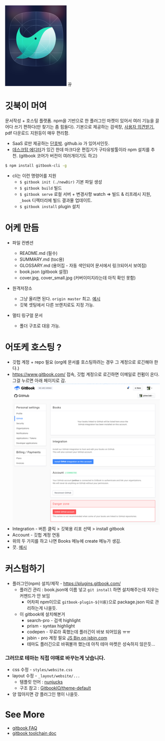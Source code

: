 ![img](cover_small.jpg) 뀨

# 깃북이 머여
문서작성 + 호스팅 플랫폼. npm을 기반으로 한 플러그인 마켓이 있어서 여러 기능을 끌어다 쓰기 편하다(만 찾기는 좀 힘들다). 기본으로 제공하는 검색창, [사용자 의견받기](https://www.gitbook.com/blog/features/discussions), pdf 다운로드 지원등이 매우 편리함. 
* SaaS 로만 제공하는 [단호박](https://help.gitbook.com/basics/can-i-run-gitbook-on-premise.html). github.io 가 있어서인듯.
* [데스크탑 에디터](https://www.gitbook.com/editor)가 있긴 한데 마크다운 편집기가 구타유발툴이라 npm 설치를 추천. (gitbook 코어가 버전이 여러개이기도 하고)
```bash
$ npm install gitbook-cli -g
```

* cli는 이런 명령어를 지원
    * `$ gitbook init (./newDir)` 기본 파일 생성
    * `$ gitbook build` 빌드
    * `$ gitbook serve` 로컬 서버 + 변경사항 watch => 빌드 & 리프레시 지원, `_book` 디렉터리에 빌드 결과물 업데이트.
    * `$ gitbook install` plugin 설치

# 어케 만듬
* 파일 컨벤션
    * README.md (필수)
    * SUMMARY.md (toc용)
    * GLOSSARY.md (용어집 - 자동 색인되어 문서에서 링크되어서 보여짐)
    * book.json (gitbook 설정)
    * cover.jpg, cover_small.jpg (커버이미지라는데 아직 확인 못함)

* 원격저장소
    * 그냥 올리면 된다. `origin master` 최고. [예시](https://github.com/junthus/test)
    * 깃북 셋팅에서 다른 브랜치로도 지정 가능.

* 멀티 링구얼 문서
    * 폴더 구조로 대응 가능.

# 어또케 호스팅 ?
* 깃헙 계정 + repo 필요 (org에 문서를 호스팅하려는 경우 그 계정으로 로긴해야 한다.)
* https://www.gitbook.com/ 접속, 깃헙 계정으로 로긴하면 이메일로 컨펌이 온다. 그걸 누르면 아래 페이지로 감.
![설정페이지](assets/img/gb_setting_github.png)
* Integration - 버튼 클릭 > 깃북용 리포 선택 > install gitbook
* Account - 깃헙 계정 연동
* 위의 두 가지를 하고 나면 Books 메뉴에 create 메뉴가 생김. 
* 끗. [예시](https://www.gitbook.com/book/juhee-bak/whale-ext/details)

# 커스텀하기
* 플러그인(npm) 설치/제작 - https://plugins.gitbook.com/
    * 플러긴 관리 : book.json에 이름 넣고 `git install` 하면 설치해주는데 지우는 커멘드가 안 보임
        * 어차피 npm이므로 `gitbook-plugin-${이름}`으로 package.json 따로 관리하는게 나을듯.
    * 이 gitbook에 설치해본거
        * search-pro - 검색 highlight
        * prism - syntax highlight
        * codepen - 무료라 혹했는데 플러긴이 바보 되어있음 ㅠㅠ
        * jsbin - pro 계정 필요
        <a class="jsbin-embed" href="https://jsbin.com/tayevipusi/embed?html,js,output">JS Bin on jsbin.com</a><script src="https://static.jsbin.com/js/embed.min.js?4.1.1"></script>
        * 테마도 플러긴으로 바꿔볼까 했는데 아직 테마 마켓은 성숙하지 않은듯...

### 그러므로 테마는 직접 야매로 바꾸는게 낫습니다.
* css 수정 - `styles/website.css`
* layout 수정 - `_layout/website/...`
    * 템플릿 언어 : [nunjucks](https://mozilla.github.io/nunjucks/)
    * 구조 참고 : [GitbookIO/theme-default](https://github.com/GitbookIO/theme-default)
* 양 많아지면 걍 플러그인 행이 나을듯.

# See More
* [gitbook FAQ](https://help.gitbook.com/)
* [gitbook toolchain doc](https://www.gitbook.com/book/gitbookio/docs-toolchain/details)

